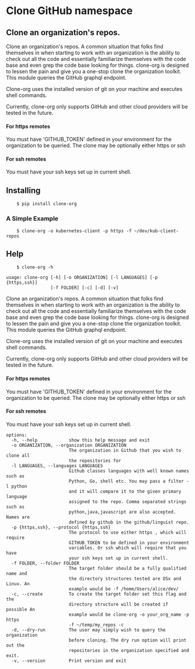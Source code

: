 # Clone GitHub namespace

## Clone an organization's repos.

Clone an organization's repos. A common situation that folks find themselves
in when starting to work with an organization is the ability to check out all
the code and essentially familiarize themselves with the code base and even
grep the code base looking for things. clone-org is designed to lessen
the pain and give you a one-stop clone the organization toolkit. This module
queries the GitHub graphql endpoint.

Clone-org uses the installed version of git on your machine and executes shell
commands.

Currently, clone-org only supports GitHub and other cloud providers will be
tested in the future.

#### For https remotes
You must have 'GITHUB_TOKEN' defined in your environment for the organization
to be queried. The clone may be optionally either https or ssh

#### For ssh remotes
You must have your ssh keys set up in current shell.

## Installing
```shell
    $ pip install clone-org
```

### A Simple Example
```shell
    $ clone-org -o kubernetes-client -p https -f ~/dev/kub-client-repos
```

## Help

```shell
    $ clone-org -h
```

```shell
usage: clone-org [-h] [-o ORGANIZATION] [-l LANGUAGES] [-p {https,ssh}]
                 [-f FOLDER] [-c] [-d] [-v]
```

Clone an organization's repos. A common situation that folks find themselves
in when starting to work with an organization is the ability to check out all
the code and essentially familiarize themselves with the code base and even
grep the code base looking for things. clone-org is designed to lessen
the pain and give you a one-stop clone the organization toolkit. This module
queries the GitHub graphql endpoint.

Clone-org uses the installed version of git on your machine and executes shell
commands.

Currently, clone-org only supports GitHub and other cloud providers will be
tested in the future.

#### For https remotes
You must have 'GITHUB_TOKEN' defined in your environment for the organization 
to be queried. The clone may be optionally either https or ssh

#### For ssh remotes
You must have your ssh keys set up in current shell.

```shell
options:
  -h, --help            show this help message and exit
  -o ORGANIZATION, --organization ORGANIZATION
                        The organization in Github that you wish to clone all
                        the repositories for
  -l LANGUAGES, --languages LANGUAGES
                        Github classes languages with well known names such as
                        Python, Go, shell etc. You may pass a filter -l python
                        and it will compare it to the given primary language
                        assigned to the repo. Comma separated strings such as
                        python,java,javascript are also accepted. Names are
                        defined by github in the github/linguist repo.
  -p {https,ssh}, --protocol {https,ssh}
                        The protocol to use either https , which will require
                        GITHUB_TOKEN to be defined in your environment
                        variables. Or ssh which will require that you have
                        your ssh keys set up in current shell.
  -f FOLDER, --folder FOLDER
                        The target folder should be a fully qualified name and
                        the directory structures tested are OSx and Linux. An
                        example would be -f /home/Users/alice/dev/
  -c, --create          To create the target folder set this flag and the
                        directory structure will be created if possible An
                        example would be clone-org -o your_org_name -p https
                        -f ~/temp/my_repos -c
  -d, --dry-run         The user may simply wish to query the organization
                        before cloning. The dry run option will print out the
                        repositories in the organization specified and exit.
  -v, --version         Print version and exit
```
